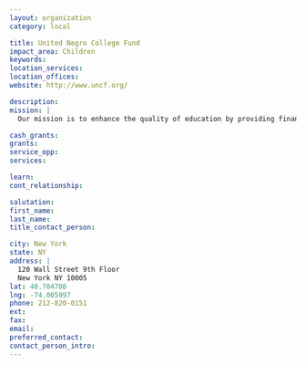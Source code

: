```yaml
---
layout: organization
category: local

title: United Negro College Fund
impact_area: Children
keywords: 
location_services: 
location_offices: 
website: http://www.uncf.org/

description: 
mission: |
  Our mission is to enhance the quality of education by providing financial assistance to deserving students, raising operating funds for member colleges and universities, and increasing access to technology for students and faculty at historically black colleges and universities. Since its inception in 1944, UNCF has grown to become the nation's oldest and most successful african american higher education assistance organization.

cash_grants: 
grants: 
service_opp: 
services: 

learn: 
cont_relationship: 

salutation: 
first_name: 
last_name: 
title_contact_person: 

city: New York
state: NY
address: |
  120 Wall Street 9th Floor  
  New York NY 10005
lat: 40.704708
lng: -74.005997
phone: 212-820-0151
ext: 
fax: 
email: 
preferred_contact: 
contact_person_intro: 
---
```

